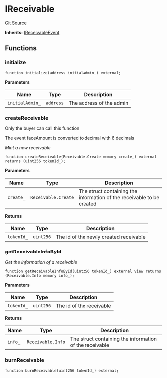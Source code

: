 # IReceivable

[Git Source](https://github.com/bsostech/isle/blob/1b9b42ecc99464a07a9859078c2c7bc923a6500d/docs/reference/interfaces)

**Inherits:**
[IReceivableEvent](/docs/reference/interfaces/IReceivableEvent.md)

## Functions

### initialize

```solidity
function initialize(address initialAdmin_) external;
```

**Parameters**

| Name            | Type      | Description              |
| --------------- | --------- | ------------------------ |
| `initialAdmin_` | `address` | The address of the admin |

### createReceivable

Only the buyer can call this function

The event faceAmount is converted to decimal with 6 decimals

_Mint a new receivable_

```solidity
function createReceivable(Receivable.Create memory create_) external returns (uint256 tokenId_);
```

**Parameters**

| Name      | Type                | Description                                                           |
| --------- | ------------------- | --------------------------------------------------------------------- |
| `create_` | `Receivable.Create` | The struct containing the information of the receivable to be created |

**Returns**

| Name       | Type      | Description                            |
| ---------- | --------- | -------------------------------------- |
| `tokenId_` | `uint256` | The id of the newly created receivable |

### getReceivableInfoById

_Get the information of a receivable_

```solidity
function getReceivableInfoById(uint256 tokenId_) external view returns (Receivable.Info memory info_);
```

**Parameters**

| Name       | Type      | Description              |
| ---------- | --------- | ------------------------ |
| `tokenId_` | `uint256` | The id of the receivable |

**Returns**

| Name    | Type              | Description                                             |
| ------- | ----------------- | ------------------------------------------------------- |
| `info_` | `Receivable.Info` | The struct containing the information of the receivable |

### burnReceivable

```solidity
function burnReceivable(uint256 tokenId_) external;
```
